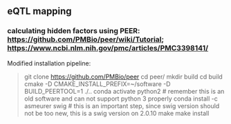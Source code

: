 ## eQTL mapping
### calculating hidden factors using PEER: https://github.com/PMBio/peer/wiki/Tutorial; https://www.ncbi.nlm.nih.gov/pmc/articles/PMC3398141/
Modified installation pipeline:
> git clone https://github.com/PMBio/peer
> cd peer/
> mkdir build
> cd build
> cmake -D CMAKE_INSTALL_PREFIX=~/software -D BUILD_PEERTOOL=1 ./..
> conda activate python2 # remember this is an old software and can not support python 3 properly
> conda install -c asmeurer swig # this is an important step, since swig version should not be too new, this is a swig version on 2.0.10
> make
> make install
